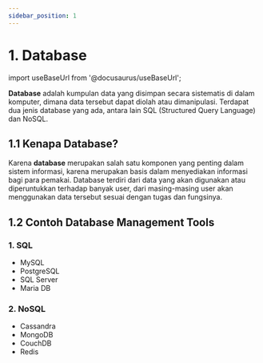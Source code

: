 ```yaml
---
sidebar_position: 1
---
```


# 1. Database

import useBaseUrl from '@docusaurus/useBaseUrl';

**Database** adalah kumpulan data yang disimpan secara sistematis di dalam komputer, dimana data tersebut dapat diolah atau dimanipulasi. Terdapat dua jenis database yang ada, antara lain SQL (Structured Query Language) dan NoSQL.

## 1.1 Kenapa Database?

Karena **database** merupakan salah satu komponen yang penting dalam sistem informasi, karena merupakan basis dalam menyediakan informasi bagi para pemakai. Database terdiri dari data yang akan digunakan atau diperuntukkan terhadap banyak user, dari masing-masing user akan menggunakan data tersebut sesuai dengan tugas dan fungsinya. 

##  1.2 Contoh Database Management Tools

### 1. SQL
- MySQL
- PostgreSQL
- SQL Server
- Maria DB

### 2. NoSQL
- Cassandra
- MongoDB
- CouchDB
- Redis

